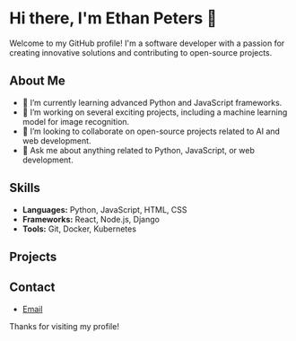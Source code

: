 # Hi there, I'm Ethan Peters 👋

Welcome to my GitHub profile! I'm a software developer with a passion for creating innovative solutions and contributing to open-source projects.

## About Me

- 🌱 I’m currently learning advanced Python and JavaScript frameworks.
- 🔭 I’m working on several exciting projects, including a machine learning model for image recognition.
- 👯 I’m looking to collaborate on open-source projects related to AI and web development.
- 💬 Ask me about anything related to Python, JavaScript, or web development.

## Skills

- **Languages:** Python, JavaScript, HTML, CSS
- **Frameworks:** React, Node.js, Django
- **Tools:** Git, Docker, Kubernetes

## Projects


## Contact

- [Email](mailto:ethanjackpeters@hotmail.com)

Thanks for visiting my profile!
